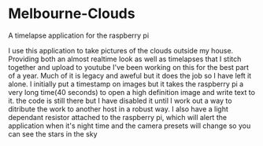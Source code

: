 # Melbourne-Clouds
A timelapse application for the raspberry pi

I use this application to take pictures of the clouds outside my house. Providing both an almost realtime look as well as timelapses that I stitch together and upload to youtube
I've been working on this for the best part of a year. Much of it is legacy and aweful but it does the job so I have left it alone.
I initially put a timestamp on images but it takes the raspberry pi a very long time(40 seconds) to open a high definition image and write text to it. the code is still there but I have disabled it until I work out a way to ditribute the work to another host in a robust way.
I also have a light dependant resistor attached to the raspberry pi, which will alert the application when it's night time and the camera presets will change so you can see the stars in the sky

